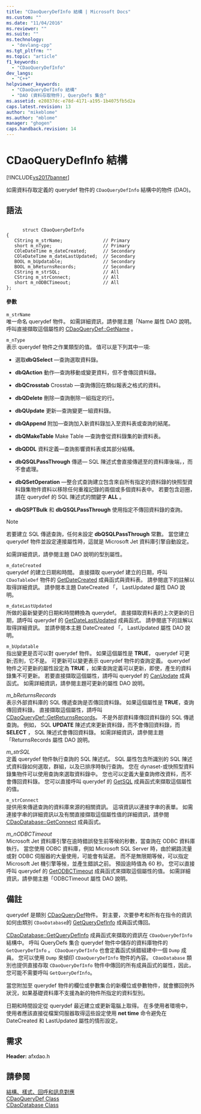 ```yaml
---
title: "CDaoQueryDefInfo 結構 | Microsoft Docs"
ms.custom: ""
ms.date: "11/04/2016"
ms.reviewer: ""
ms.suite: ""
ms.technology: 
  - "devlang-cpp"
ms.tgt_pltfrm: ""
ms.topic: "article"
f1_keywords: 
  - "CDaoQueryDefInfo"
dev_langs: 
  - "C++"
helpviewer_keywords: 
  - "CDaoQueryDefInfo 結構"
  - "DAO (資料存取物件), QueryDefs 集合"
ms.assetid: e20837dc-e78d-4171-a195-1b4075fb5d2a
caps.latest.revision: 13
author: "mikeblome"
ms.author: "mblome"
manager: "ghogen"
caps.handback.revision: 14
---
```

# CDaoQueryDefInfo 結構
[!INCLUDE[vs2017banner](../../assembler/inline/includes/vs2017banner.md)]

如需資料存取定義的 querydef 物件的 `CDaoQueryDefInfo` 結構中的物件 \(DAO\)。  
  
## 語法  
  
```  
  
      struct CDaoQueryDefInfo  
{  
   CString m_strName;               // Primary  
   short m_nType;                   // Primary  
   COleDateTime m_dateCreated;      // Secondary  
   COleDateTime m_dateLastUpdated;  // Secondary  
   BOOL m_bUpdatable;               // Secondary  
   BOOL m_bReturnsRecords;          // Secondary  
   CString m_strSQL;                // All  
   CString m_strConnect;            // All  
   short m_nODBCTimeout;            // All  
};  
```  
  
#### 參數  
 `m_strName`  
 唯一命名 querydef 物件。  如需詳細資訊，請參閱主題「Name 屬性 DAO 說明。  呼叫直接擷取這個屬性的 [CDaoQueryDef::GetName](../Topic/CDaoQueryDef::GetName.md) 。  
  
 `m_nType`  
 表示 querydef 物件之作業類型的值。  值可以是下列其中一項:  
  
-   選取**dbQSelect** —查詢選取資料錄。  
  
-   **dbQAction** 動作—查詢移動或變更資料，但不會傳回資料錄。  
  
-   **dbQCrosstab** Crosstab —查詢傳回在類似報表之格式的資料。  
  
-   **dbQDelete** 刪除—查詢刪除一組指定的行。  
  
-   **dbQUpdate** 更新—查詢變更一組資料錄。  
  
-   **dbQAppend** 附加—查詢加入新資料錄加入至資料表或查詢的結尾。  
  
-   **dbQMakeTable** Make Table —查詢會從資料錄集的新資料表。  
  
-   **dbQDDL** 資料定義—查詢影響資料表或其部分結構。  
  
-   **dbQSQLPassThrough** 傳遞— SQL 陳述式會直接傳遞至的資料庫後端，，而不會處理。  
  
-   **dbQSetOperation** —整合式查詢建立包含來自所有指定的資料錄的快照型資料錄集物件資料以移除任何重複記錄的兩個或多個資料表中。  若要包含迴圈，請在 querydef 的 SQL 陳述式的關鍵字 **ALL** 。  
  
-   **dbQSPTBulk** 和 **dbQSQLPassThrough** 使用指定不傳回資料錄的查詢。  
  
> [!NOTE]
>  若要建立 SQL 傳遞查詢，任何未設定 **dbQSQLPassThrough** 常數。  當您建立 querydef 物件並設定連接屬性時，這就是 Microsoft Jet 資料庫引擎自動設定。  
  
 如需詳細資訊，請參閱主題 DAO 說明的型別屬性。  
  
 `m_dateCreated`  
 querydef 的建立日期和時間。  直接擷取 querydef 建立的日期，呼叫 `CDaoTableDef` 物件的 [GetDateCreated](../Topic/CDaoTableDef::GetDateCreated.md) 成員函式與資料表。  請參閱底下的註解以取得詳細資訊。  請參閱本主題 DateCreated 「， LastUpdated 屬性 DAO 說明。  
  
 `m_dateLastUpdated`  
 所做的最新變更的日期和時間轉換為 querydef。  直接擷取資料表的上次更新的日期，請呼叫 querydef 的 [GetDateLastUpdated](../Topic/CDaoQueryDef::GetDateLastUpdated.md) 成員函式。  請參閱底下的註解以取得詳細資訊。  並請參閱本主題 DateCreated 「， LastUpdated 屬性 DAO 說明。  
  
 `m_bUpdatable`  
 指出變更是否可以對 querydef 物件。  如果這個屬性是 **TRUE**， querydef 可更新;否則，它不是。  可更新可以變更表示 querydef 物件的查詢定義。  querydef 物件之可更新的屬性設定為 **TRUE** ，如果查詢定義可以更新，即使，產生的資料錄集不可更新。  若要直接擷取這個屬性，請呼叫 querydef 的 [CanUpdate](../Topic/CDaoQueryDef::CanUpdate.md) 成員函式。  如需詳細資訊，請參閱主題可更新的屬性 DAO 說明。  
  
 *m\_bReturnsRecords*  
 表示外部資料庫的 SQL 傳遞查詢是否傳回資料錄。  如果這個屬性是 **TRUE**，查詢傳回資料錄。  直接擷取這個屬性，請呼叫 [CDaoQueryDef::GetReturnsRecords](../Topic/CDaoQueryDef::GetReturnsRecords.md)。  不是外部資料庫傳回資料錄的 SQL 傳遞查詢。  例如， SQL **UPDATE** 陳述式來更新資料錄，而不會傳回資料錄，而 **SELECT** ， SQL 陳述式會傳回資料錄。  如需詳細資訊，請參閱主題「ReturnsRecords 屬性 DAO 說明。  
  
 *m\_strSQL*  
 定義 querydef 物件執行查詢的 SQL 陳述式。  SQL 屬性包含所識別的 SQL 陳述式資料錄如何選取，群組，以及已排序時執行查詢。  您在 dynaset\-或快照型資料錄集物件可以使用查詢來選取資料錄中。  您也可以定義大量查詢修改資料，而不會傳回資料錄。  您可以直接呼叫 querydef 的 [GetSQL](../Topic/CDaoQueryDef::GetSQL.md) 成員函式來擷取這個屬性的值。  
  
 `m_strConnect`  
 提供用來傳遞查詢的資料庫來源的相關資訊。  這項資訊以連接字串的表單。  如需連接字串的詳細資訊以及有關直接擷取這個屬性值的詳細資訊，請參閱 [CDaoDatabase::GetConnect](../Topic/CDaoDatabase::GetConnect.md) 成員函式。  
  
 *m\_nODBCTimeout*  
 Microsoft Jet 資料庫引擎在逾時錯誤發生前等候的秒數，當查詢在 ODBC 資料庫執行。  當您使用 ODBC 資料庫，例如 Microsoft SQL Server 時，由於網路流量或對 ODBC 伺服器的大量使用，可能會有延遲。  而不是無限期等候，可以指定 Microsoft Jet 機引擎等候，並產生錯誤之前。  預設逾時值為 60 秒。  您可以直接呼叫 querydef 的 [GetODBCTimeout](../Topic/CDaoQueryDef::GetODBCTimeout.md) 成員函式來擷取這個屬性的值。  如需詳細資訊，請參閱主題「ODBCTimeout 屬性 DAO 說明。  
  
## 備註  
 querydef 是類別 [CDaoQueryDef](../../mfc/reference/cdaoquerydef-class.md)物件。  對主要，次要參考和所有在指令的資訊如何由類別 `CDaoDatabase`的 [GetQueryDefInfo](../Topic/CDaoDatabase::GetQueryDefInfo.md) 成員函式傳回。  
  
 [CDaoDatabase::GetQueryDefInfo](../Topic/CDaoDatabase::GetQueryDefInfo.md) 成員函式來擷取的資訊在 `CDaoQueryDefInfo` 結構中。  呼叫 QueryDefs 集合 querydef 物件中儲存的資料庫物件的 `GetQueryDefInfo` 。  `CDaoQueryDefInfo` 也會定義函式偵錯組建中一個 `Dump` 成員。  您可以使用 `Dump` 來傾印 `CDaoQueryDefInfo` 物件的內容。  `CDaoDatabase` 類別也提供直接存取 `CDaoQueryDefInfo` 物件中傳回的所有成員函式的屬性，因此，您可能不需要呼叫 `GetQueryDefInfo`。  
  
 當您附加至 querydef 物件的欄位或參數集合的新欄位或參數物件，就會擲回例外狀況，如果基礎資料庫不支援為新的物件所指定的資料型別。  
  
 日期和時間設定從 querydef 最近建立或更新電腦上取得。  在多使用者環境中，使用者應該直接從檔案伺服器取得這些設定使用 **net time** 命令避免在 DateCreated 和 LastUpdated 屬性的情形設定。  
  
## 需求  
 **Header:** afxdao.h  
  
## 請參閱  
 [結構、樣式、回呼和訊息對應](../../mfc/reference/structures-styles-callbacks-and-message-maps.md)   
 [CDaoQueryDef Class](../../mfc/reference/cdaoquerydef-class.md)   
 [CDaoDatabase Class](../../mfc/reference/cdaodatabase-class.md)